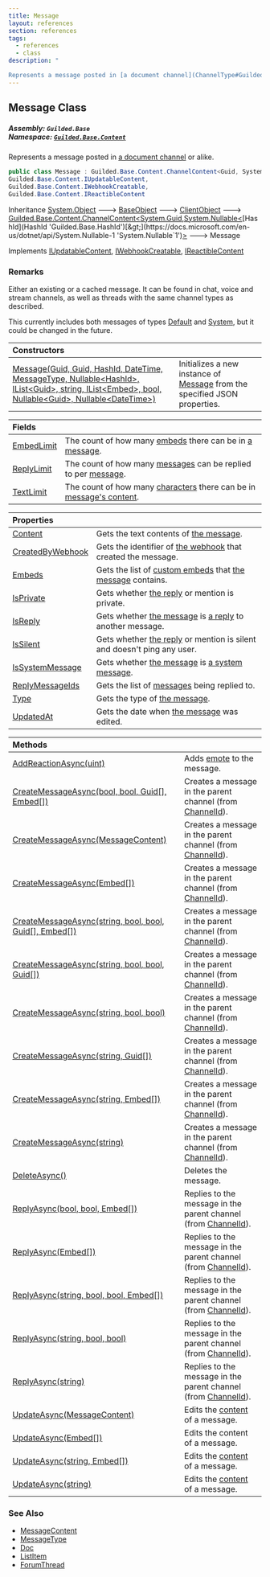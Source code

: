 ```yaml
---
title: Message
layout: references
section: references
tags:
  - references
  - class
description: "

Represents a message posted in [a document channel](ChannelType#Guilded.Base.Servers.ChannelType.Chat 'Guilded.Base.Servers.ChannelType.Chat') or alike."
---
```


## Message Class
##### **Assembly:** `Guilded.Base`<br/>**Namespace:** [`Guilded.Base.Content`](Guilded.Base.Content 'Guilded.Base.Content')

Represents a message posted in [a document channel](ChannelType#Guilded.Base.Servers.ChannelType.Chat 'Guilded.Base.Servers.ChannelType.Chat') or alike.

```csharp
public class Message : Guilded.Base.Content.ChannelContent<Guid, System.Nullable<Guilded.Base.HashId>>,
Guilded.Base.Content.IUpdatableContent,
Guilded.Base.Content.IWebhookCreatable,
Guilded.Base.Content.IReactibleContent
```

Inheritance [System.Object](https://docs.microsoft.com/en-us/dotnet/api/System.Object 'System.Object') &#129106; [BaseObject](BaseObject 'Guilded.Base.BaseObject') &#129106; [ClientObject](ClientObject 'Guilded.Base.ClientObject') &#129106; [Guilded.Base.Content.ChannelContent&lt;](ChannelContent_TId,TServer_ 'Guilded.Base.Content.ChannelContent<TId,TServer>')[System.Guid](https://docs.microsoft.com/en-us/dotnet/api/System.Guid 'System.Guid')[,](ChannelContent_TId,TServer_ 'Guilded.Base.Content.ChannelContent<TId,TServer>')[System.Nullable&lt;](https://docs.microsoft.com/en-us/dotnet/api/System.Nullable-1 'System.Nullable`1')[HashId](HashId 'Guilded.Base.HashId')[&gt;](https://docs.microsoft.com/en-us/dotnet/api/System.Nullable-1 'System.Nullable`1')[&gt;](ChannelContent_TId,TServer_ 'Guilded.Base.Content.ChannelContent<TId,TServer>') &#129106; Message

Implements [IUpdatableContent](IUpdatableContent 'Guilded.Base.Content.IUpdatableContent'), [IWebhookCreatable](IWebhookCreatable 'Guilded.Base.Content.IWebhookCreatable'), [IReactibleContent](IReactibleContent 'Guilded.Base.Content.IReactibleContent')

### Remarks
  
Either an existing or a cached message. It can be found in chat, voice and stream channels, as well as threads with the same channel types as described.  
  
This currently includes both messages of types [Default](MessageType#Guilded.Base.Content.MessageType.Default 'Guilded.Base.Content.MessageType.Default') and [System](MessageType#Guilded.Base.Content.MessageType.System 'Guilded.Base.Content.MessageType.System'), but it could be changed in the future.

| Constructors | |
| :--- | :--- |
| [Message(Guid, Guid, HashId, DateTime, MessageType, Nullable&lt;HashId&gt;, IList&lt;Guid&gt;, string, IList&lt;Embed&gt;, bool, Nullable&lt;Guid&gt;, Nullable&lt;DateTime&gt;)](Message.Message(Guid,Guid,HashId,DateTime,MessageType,Nullable_HashId_,IList_Guid_,string,IList_Embed_,bool,Nullable_Guid_,Nullable_DateTime_) 'Guilded.Base.Content.Message.Message(Guid, Guid, Guilded.Base.HashId, System.DateTime, Guilded.Base.Content.MessageType, System.Nullable<Guilded.Base.HashId>, System.Collections.Generic.IList<Guid>, string, System.Collections.Generic.IList<Guilded.Base.Embeds.Embed>, bool, System.Nullable<Guid>, System.Nullable<System.DateTime>)') | Initializes a new instance of [Message](Message 'Guilded.Base.Content.Message') from the specified JSON properties. |

| Fields | |
| :--- | :--- |
| [EmbedLimit](Message.EmbedLimit 'Guilded.Base.Content.Message.EmbedLimit') | The count of how many [embeds](Message.Embeds 'Guilded.Base.Content.Message.Embeds') there can be in [a message](Message 'Guilded.Base.Content.Message'). |
| [ReplyLimit](Message.ReplyLimit 'Guilded.Base.Content.Message.ReplyLimit') | The count of how many [messages](Message 'Guilded.Base.Content.Message') can be replied to per [message](Message 'Guilded.Base.Content.Message'). |
| [TextLimit](Message.TextLimit 'Guilded.Base.Content.Message.TextLimit') | The count of how many [characters](https://docs.microsoft.com/en-us/dotnet/api/System.Char 'System.Char') there can be in [message's content](Message.Content 'Guilded.Base.Content.Message.Content'). |

| Properties | |
| :--- | :--- |
| [Content](Message.Content 'Guilded.Base.Content.Message.Content') | Gets the text contents of [the message](Message 'Guilded.Base.Content.Message'). |
| [CreatedByWebhook](Message.CreatedByWebhook 'Guilded.Base.Content.Message.CreatedByWebhook') | Gets the identifier of [the webhook](Webhook 'Guilded.Base.Servers.Webhook') that created the message. |
| [Embeds](Message.Embeds 'Guilded.Base.Content.Message.Embeds') | Gets the list of [custom embeds](Embed 'Guilded.Base.Embeds.Embed') that [the message](Message 'Guilded.Base.Content.Message') contains. |
| [IsPrivate](Message.IsPrivate 'Guilded.Base.Content.Message.IsPrivate') | Gets whether [the reply](Message.IsReply 'Guilded.Base.Content.Message.IsReply') or mention is private. |
| [IsReply](Message.IsReply 'Guilded.Base.Content.Message.IsReply') | Gets whether [the message](Message 'Guilded.Base.Content.Message') is [a reply](Message.ReplyMessageIds 'Guilded.Base.Content.Message.ReplyMessageIds') to another message. |
| [IsSilent](Message.IsSilent 'Guilded.Base.Content.Message.IsSilent') | Gets whether [the reply](Message.IsReply 'Guilded.Base.Content.Message.IsReply') or mention is silent and doesn't ping any user. |
| [IsSystemMessage](Message.IsSystemMessage 'Guilded.Base.Content.Message.IsSystemMessage') | Gets whether [the message](Message 'Guilded.Base.Content.Message') is [a system message](MessageType#Guilded.Base.Content.MessageType.System 'Guilded.Base.Content.MessageType.System'). |
| [ReplyMessageIds](Message.ReplyMessageIds 'Guilded.Base.Content.Message.ReplyMessageIds') | Gets the list of [messages](Message 'Guilded.Base.Content.Message') being replied to. |
| [Type](Message.Type 'Guilded.Base.Content.Message.Type') | Gets the type of [the message](Message 'Guilded.Base.Content.Message'). |
| [UpdatedAt](Message.UpdatedAt 'Guilded.Base.Content.Message.UpdatedAt') | Gets the date when [the message](Message 'Guilded.Base.Content.Message') was edited. |

| Methods | |
| :--- | :--- |
| [AddReactionAsync(uint)](Message.AddReactionAsync(uint) 'Guilded.Base.Content.Message.AddReactionAsync(uint)') | Adds [emote](Message.AddReactionAsync(uint)#Guilded.Base.Content.Message.AddReactionAsync(uint).emote 'Guilded.Base.Content.Message.AddReactionAsync(uint).emote') to the message. |
| [CreateMessageAsync(bool, bool, Guid[], Embed[])](Message.CreateMessageAsync(bool,bool,Guid[],Embed[]) 'Guilded.Base.Content.Message.CreateMessageAsync(bool, bool, Guid[], Guilded.Base.Embeds.Embed[])') | Creates a message in the parent channel (from [ChannelId](ChannelContent_TId,TServer_.ChannelId 'Guilded.Base.Content.ChannelContent<TId,TServer>.ChannelId')). |
| [CreateMessageAsync(MessageContent)](Message.CreateMessageAsync(MessageContent) 'Guilded.Base.Content.Message.CreateMessageAsync(Guilded.Base.Content.MessageContent)') | Creates a message in the parent channel (from [ChannelId](ChannelContent_TId,TServer_.ChannelId 'Guilded.Base.Content.ChannelContent<TId,TServer>.ChannelId')). |
| [CreateMessageAsync(Embed[])](Message.CreateMessageAsync(Embed[]) 'Guilded.Base.Content.Message.CreateMessageAsync(Guilded.Base.Embeds.Embed[])') | Creates a message in the parent channel (from [ChannelId](ChannelContent_TId,TServer_.ChannelId 'Guilded.Base.Content.ChannelContent<TId,TServer>.ChannelId')). |
| [CreateMessageAsync(string, bool, bool, Guid[], Embed[])](Message.CreateMessageAsync(string,bool,bool,Guid[],Embed[]) 'Guilded.Base.Content.Message.CreateMessageAsync(string, bool, bool, Guid[], Guilded.Base.Embeds.Embed[])') | Creates a message in the parent channel (from [ChannelId](ChannelContent_TId,TServer_.ChannelId 'Guilded.Base.Content.ChannelContent<TId,TServer>.ChannelId')). |
| [CreateMessageAsync(string, bool, bool, Guid[])](Message.CreateMessageAsync(string,bool,bool,Guid[]) 'Guilded.Base.Content.Message.CreateMessageAsync(string, bool, bool, Guid[])') | Creates a message in the parent channel (from [ChannelId](ChannelContent_TId,TServer_.ChannelId 'Guilded.Base.Content.ChannelContent<TId,TServer>.ChannelId')). |
| [CreateMessageAsync(string, bool, bool)](Message.CreateMessageAsync(string,bool,bool) 'Guilded.Base.Content.Message.CreateMessageAsync(string, bool, bool)') | Creates a message in the parent channel (from [ChannelId](ChannelContent_TId,TServer_.ChannelId 'Guilded.Base.Content.ChannelContent<TId,TServer>.ChannelId')). |
| [CreateMessageAsync(string, Guid[])](Message.CreateMessageAsync(string,Guid[]) 'Guilded.Base.Content.Message.CreateMessageAsync(string, Guid[])') | Creates a message in the parent channel (from [ChannelId](ChannelContent_TId,TServer_.ChannelId 'Guilded.Base.Content.ChannelContent<TId,TServer>.ChannelId')). |
| [CreateMessageAsync(string, Embed[])](Message.CreateMessageAsync(string,Embed[]) 'Guilded.Base.Content.Message.CreateMessageAsync(string, Guilded.Base.Embeds.Embed[])') | Creates a message in the parent channel (from [ChannelId](ChannelContent_TId,TServer_.ChannelId 'Guilded.Base.Content.ChannelContent<TId,TServer>.ChannelId')). |
| [CreateMessageAsync(string)](Message.CreateMessageAsync(string) 'Guilded.Base.Content.Message.CreateMessageAsync(string)') | Creates a message in the parent channel (from [ChannelId](ChannelContent_TId,TServer_.ChannelId 'Guilded.Base.Content.ChannelContent<TId,TServer>.ChannelId')). |
| [DeleteAsync()](Message.DeleteAsync() 'Guilded.Base.Content.Message.DeleteAsync()') | Deletes the message. |
| [ReplyAsync(bool, bool, Embed[])](Message.ReplyAsync(bool,bool,Embed[]) 'Guilded.Base.Content.Message.ReplyAsync(bool, bool, Guilded.Base.Embeds.Embed[])') | Replies to the message in the parent channel (from [ChannelId](ChannelContent_TId,TServer_.ChannelId 'Guilded.Base.Content.ChannelContent<TId,TServer>.ChannelId')). |
| [ReplyAsync(Embed[])](Message.ReplyAsync(Embed[]) 'Guilded.Base.Content.Message.ReplyAsync(Guilded.Base.Embeds.Embed[])') | Replies to the message in the parent channel (from [ChannelId](ChannelContent_TId,TServer_.ChannelId 'Guilded.Base.Content.ChannelContent<TId,TServer>.ChannelId')). |
| [ReplyAsync(string, bool, bool, Embed[])](Message.ReplyAsync(string,bool,bool,Embed[]) 'Guilded.Base.Content.Message.ReplyAsync(string, bool, bool, Guilded.Base.Embeds.Embed[])') | Replies to the message in the parent channel (from [ChannelId](ChannelContent_TId,TServer_.ChannelId 'Guilded.Base.Content.ChannelContent<TId,TServer>.ChannelId')). |
| [ReplyAsync(string, bool, bool)](Message.ReplyAsync(string,bool,bool) 'Guilded.Base.Content.Message.ReplyAsync(string, bool, bool)') | Replies to the message in the parent channel (from [ChannelId](ChannelContent_TId,TServer_.ChannelId 'Guilded.Base.Content.ChannelContent<TId,TServer>.ChannelId')). |
| [ReplyAsync(string)](Message.ReplyAsync(string) 'Guilded.Base.Content.Message.ReplyAsync(string)') | Replies to the message in the parent channel (from [ChannelId](ChannelContent_TId,TServer_.ChannelId 'Guilded.Base.Content.ChannelContent<TId,TServer>.ChannelId')). |
| [UpdateAsync(MessageContent)](Message.UpdateAsync(MessageContent) 'Guilded.Base.Content.Message.UpdateAsync(Guilded.Base.Content.MessageContent)') | Edits the [content](Message.UpdateAsync(MessageContent)#Guilded.Base.Content.Message.UpdateAsync(Guilded.Base.Content.MessageContent).content 'Guilded.Base.Content.Message.UpdateAsync(Guilded.Base.Content.MessageContent).content') of a message. |
| [UpdateAsync(Embed[])](Message.UpdateAsync(Embed[]) 'Guilded.Base.Content.Message.UpdateAsync(Guilded.Base.Embeds.Embed[])') | Edits the content of a message. |
| [UpdateAsync(string, Embed[])](Message.UpdateAsync(string,Embed[]) 'Guilded.Base.Content.Message.UpdateAsync(string, Guilded.Base.Embeds.Embed[])') | Edits the [content](Message.UpdateAsync(string,Embed[])#Guilded.Base.Content.Message.UpdateAsync(string,Guilded.Base.Embeds.Embed[]).content 'Guilded.Base.Content.Message.UpdateAsync(string, Guilded.Base.Embeds.Embed[]).content') of a message. |
| [UpdateAsync(string)](Message.UpdateAsync(string) 'Guilded.Base.Content.Message.UpdateAsync(string)') | Edits the [content](Message.UpdateAsync(string)#Guilded.Base.Content.Message.UpdateAsync(string).content 'Guilded.Base.Content.Message.UpdateAsync(string).content') of a message. |

### See Also
- [MessageContent](MessageContent 'Guilded.Base.Content.MessageContent')
- [MessageType](MessageType 'Guilded.Base.Content.MessageType')
- [Doc](Doc 'Guilded.Base.Content.Doc')
- [ListItem](ListItem 'Guilded.Base.Content.ListItem')
- [ForumThread](ForumThread 'Guilded.Base.Content.ForumThread')